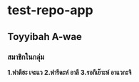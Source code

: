 # test-repo-app
## Toyyibah A-wae
### __สมาชิกในกลุ่ม__
__1.ฟาตีฮะ เจะแว__
__2.ฟารีดะห์ อาลี__
__3.รอกีเย๊าะห์ อาแวกะจิ__  
